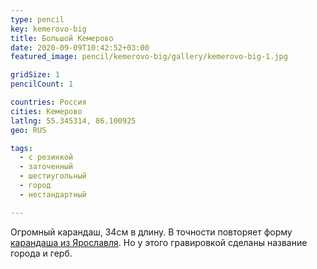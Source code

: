 ```yaml
---
type: pencil
key: kemerovo-big
title: Большой Кемерово
date: 2020-09-09T10:42:52+03:00
featured_image: pencil/kemerovo-big/gallery/kemerovo-big-1.jpg

gridSize: 1
pencilCount: 1

countries: Россия
cities: Кемерово
latlng: 55.345314, 86.100925
geo: RUS

tags:
  - с резинкой
  - заточенный
  - шестиугольный
  - город
  - нестандартный

---
```


Огромный карандаш, 34см в длину. В точности повторяет форму [карандаша из Ярославля](?display=yaroslavl). Но у этого гравировкой сделаны название города и герб.
